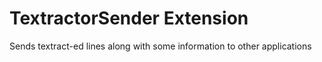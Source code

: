# TextractorSender Extension

Sends textract-ed lines along with some information to other applications
